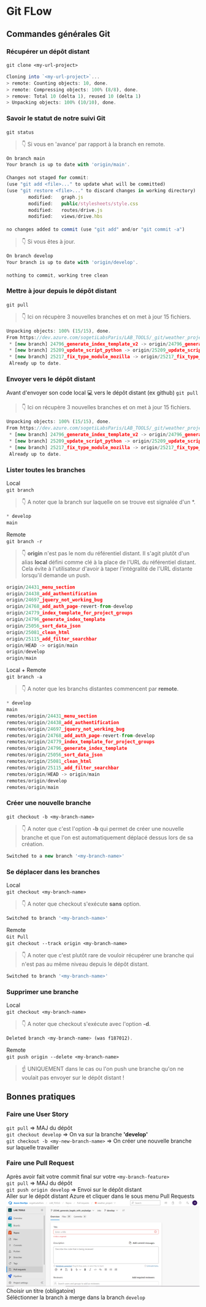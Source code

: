 # Git FLow
## Commandes générales Git

### Récupérer un dépôt distant
`git clone <my-url-project>`
```js
Cloning into `<my-url-project>`...
> remote: Counting objects: 10, done.
> remote: Compressing objects: 100% (8/8), done.
> remove: Total 10 (delta 1), reused 10 (delta 1)
> Unpacking objects: 100% (10/10), done.
```  
### Savoir le statut de notre suivi Git
`git status`
>👇 Si vous en 'avance' par rapport à la branch en remote.
```js
On branch main
Your branch is up to date with 'origin/main'.

Changes not staged for commit:
(use "git add <file>..." to update what will be committed)
(use "git restore <file>..." to discard changes in working directory)
        modified:   graph.js
        modified:   public/stylesheets/style.css
        modified:   routes/drive.js
        modified:   views/drive.hbs

no changes added to commit (use "git add" and/or "git commit -a")
```
>👇 Si vous êtes à jour.
```js
On branch develop
Your branch is up to date with 'origin/develop'.

nothing to commit, working tree clean
```  
### Mettre à jour depuis le dépôt distant
`git pull`
>👇 Ici on récupère 3 nouvelles branches et on met à jour 15 fichiers.
```js
Unpacking objects: 100% (15/15), done.
From https://dev.azure.com/sogetiLabsParis/LAB_TOOLS/_git/weather_project
 * [new branch] 24796_generate_index_template_v2 -> origin/24796_generate_index_template_v2
 * [new branch] 25209_update_script_python -> origin/25209_update_script_python
 * [new branch] 25217_fix_type_module_mozilla -> origin/25217_fix_type_module_mozilla  
 Already up to date.
```  

### Envoyer vers le dépôt distant 
Avant d'envoyer son code local 💻 vers le dépôt distant (ex github)
`git pull`
>👇 Ici on récupère 3 nouvelles branches et on met à jour 15 fichiers.
```js
Unpacking objects: 100% (15/15), done.
From https://dev.azure.com/sogetiLabsParis/LAB_TOOLS/_git/weather_project
 * [new branch] 24796_generate_index_template_v2 -> origin/24796_generate_index_template_v2
 * [new branch] 25209_update_script_python -> origin/25209_update_script_python
 * [new branch] 25217_fix_type_module_mozilla -> origin/25217_fix_type_module_mozilla  
 Already up to date.
```  

### Lister toutes les branches
Local  
`git branch`
>👇 A noter que la branch sur laquelle on se trouve est signalée d'un *.
```js
* develop
main
```  
Remote  
`git branch -r`
>👇 **origin** n'est pas le nom du référentiel distant. Il s'agit plutôt d'un alias **local** défini comme clé à la place de l'URL du référentiel distant.
Cela évite à l'utilisateur d'avoir à taper l'intégralité de l'URL distante lorsqu'il demande un push.
```js
origin/24431_menu_section
origin/24438_add_authentification
origin/24697_jquery_not_working_bug
origin/24768_add_auth_page-revert-from-develop
origin/24779_index_template_for_project_groups
origin/24796_generate_index_template
origin/25056_sort_data_json
origin/25081_clean_html
origin/25115_add_filter_searchbar
origin/HEAD -> origin/main
origin/develop
origin/main
```  
 Local + Remote  
`git branch -a`
>👇 A noter que les branchs distantes commencent par **remote**.
 ```js
* develop
 main
remotes/origin/24431_menu_section
remotes/origin/24438_add_authentification
remotes/origin/24697_jquery_not_working_bug
remotes/origin/24768_add_auth_page-revert-from-develop
remotes/origin/24779_index_template_for_project_groups
remotes/origin/24796_generate_index_template
remotes/origin/25056_sort_data_json
remotes/origin/25081_clean_html
remotes/origin/25115_add_filter_searchbar
remotes/origin/HEAD -> origin/main
remotes/origin/develop
remotes/origin/main
```
### Créer une nouvelle branche
`git checkout -b <my-branch-name>`
>👇 A noter que c'est l'option **-b** qui permet de créer une nouvelle branche et que l'on est automatiquement déplacé dessus lors de sa création.
```js
Switched to a new branch '<my-branch-name>'
```  
### Se déplacer dans les branches
Local  
`git checkout <my-branch-name>`
>👇 A noter que checkout s'exécute **sans** option.
```js
Switched to branch '<my-branch-name>'
```  
Remote  
`Git Pull`  
`git checkout --track origin <my-branch-name>`
>👇 A noter que c'est plutôt rare de vouloir récupérer une branche qui n'est pas au même niveau depuis le dépôt distant.
```js
Switched to branch '<my-branch-name>'
```  
### Supprimer une branche
Local  
`git checkout <my-branch-name>`
>👇 A noter que checkout s'exécute avec l'option **-d**.
```js
Deleted branch <my-branch-name> (was f187012).
```  
Remote  
`git push origin --delete <my-branch-name>`
>☝️ UNIQUEMENT dans le cas ou l'on push une branche qu'on ne voulait pas envoyer sur le dépôt distant !



## Bonnes pratiques

### Faire une User Story
`git pull` => MAJ du dépôt  
`git checkout develop`  => On va sur la branche **'develop'**  
`git checkout -b <my-new-branch-name>`  => On créer une nouvelle branche sur laquelle travailler  

### Faire une Pull Request
Après avoir fait votre commit final sur votre `<my-branch-feature>`   
`git pull` => MAJ du dépôt  
`git push origin develop` => Envoi sur le dépôt distant  
Aller sur le dépôt distant Azure et cliquer dans le sous menu Pull Requests ![Pull Requests](./images/pull-request.PNG "Pull requests Azure")   
Choisir un titre (obligatoire)  
Séléctionner la branch à merge dans la branch `develop`  

